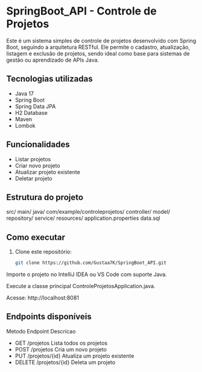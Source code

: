 # SpringBoot_API - Controle de Projetos

Este é um sistema simples de controle de projetos desenvolvido com Spring Boot, seguindo a arquitetura RESTful. Ele permite o cadastro, atualização, listagem e exclusão de projetos, sendo ideal como base para sistemas de gestão ou aprendizado de APIs Java.

## Tecnologias utilizadas

- Java 17  
- Spring Boot  
- Spring Data JPA  
- H2 Database  
- Maven  
- Lombok  

## Funcionalidades

- Listar projetos  
- Criar novo projeto  
- Atualizar projeto existente  
- Deletar projeto  

## Estrutura do projeto

src/ main/ java/ com/example/controleprojetos/ controller/ model/ repository/ service/ resources/ application.properties data.sql

## Como executar

1. Clone este repositório:
   ```bash
   git clone https://github.com/Gustaa7K/SpringBoot_API.git
Importe o projeto no IntelliJ IDEA ou VS Code com suporte Java.

Execute a classe principal ControleProjetosApplication.java.

Acesse: http://localhost:8081

## Endpoints disponíveis

Metodo	Endpoint	Descricao
- GET	/projetos	Lista todos os projetos
- POST	/projetos	Cria um novo projeto
- PUT	/projetos/{id}	Atualiza um projeto existente
- DELETE	/projetos/{id}	Deleta um projeto

